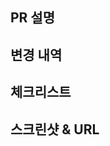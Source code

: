 <!-- 이 PR을 요약한 내용으로 위 제목 폼을 채워 주세요. -->

## PR 설명

<!-- PR의 목적, PR이 구현하는 기획이나 디자인(figma, slack or jira) 등 리뷰어가 참고할 내용을 적어주세요. -->

## 변경 내역

<!-- 실제 변경이 발생한 부분을 위주로 서술해주세요. -->
<!-- 필요하다면 코드 레벨의 설명도 곁들일 수 있습니다. -->
<!-- 리뷰어가 변경점에 대해 빠르게 이해를 할 수 있도록 서술해주세요. -->

## 체크리스트

<!-- 프로젝트별로 반드시 확인해야 하는 항목을 나열해주세요. -->
<!-- 각 항목을 읽어 보시고, 해당하는 항목의 주석을 해제해주세요. -->
<!-- 조금이라도 명확하지 않은 부분이 있다면 슬랙 #triple-web-dev 채널로 질문해주세요! -->
<!-- - [x] 주요 동선의 통합 테스트를 진행하셨나요? -->
<!-- - [x] 기획자/디자이너에게 확인을 받았나요? 혹은 확인이 필요없는 이슈인가요? -->

## 스크린샷 & URL

<!-- 이 변경과 관련있는 스크린샷을 첨부해 주세요. -->
<!-- 이 변경과 관련있는 스크린샷을 첨부해 주세요. -->
<!-- 반드시 필요한 게 아니라면 생략 가능합니다. -->
<!-- 변경 사항을 확인할 수 있는 샘플 URL을 알려주세요. 바로 동작하는 링크일수록 좋습니다. -->
